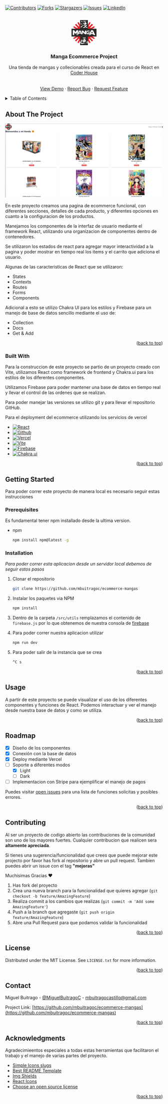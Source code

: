 <!-- Improved compatibility of back to top link: See: https://github.com/othneildrew/Best-README-Template/pull/73 -->

<a name="readme-top"></a>

<!-- PROJECT SHIELDS -->
<!--
*** I'm using markdown "reference style" links for readability.
*** Reference links are enclosed in brackets [ ] instead of parentheses ( ).
*** See the bottom of this document for the declaration of the reference variables
*** for contributors-url, forks-url, etc. This is an optional, concise syntax you may use.
*** https://www.markdownguide.org/basic-syntax/#reference-style-links
-->

[![Contributors][contributors-shield]][contributors-url]
[![Forks][forks-shield]][forks-url]
[![Stargazers][stars-shield]][stars-url]
[![Issues][issues-shield]][issues-url]
[![LinkedIn][linkedin-shield]][linkedin-url]

<!-- PROJECT LOGO -->
<br />
<div align="center">
  <a href="https://github.com/mbuitragoc/ecommerce-mangas">
    <img src="src/assets/logo.png" alt="Logo" width="80" height="80">
  </a>

  <h3 align="center">Manga Ecommerce Project</h3>

  <p align="center">
    Una tienda de mangas y collecionables creada para el curso de React en <a href="https://www.coderhouse.com.co">Coder House</a>
    <br />
    <br />
    <br />
    <a href="https://ecommerce-mangas.vercel.app">View Demo</a>
    ·
    <a href="https://github.com/mbuitragoc/ecommerce-mangas/issues">Report Bug</a>
    ·
    <a href="https://github.com/mbuitragoc/ecommerce-mangas/issues">Request Feature</a>
  </p>
</div>

<!-- TABLE OF CONTENTS -->
<details>
  <summary>Table of Contents</summary>
  <ol>
    <li>
      <a href="#about-the-project">About The Project</a>
      <ul>
        <li><a href="#built-with">Built With</a></li>
      </ul>
    </li>
    <li>
      <a href="#getting-started">Getting Started</a>
      <ul>
        <li><a href="#prerequisites">Prerequisites</a></li>
        <li><a href="#installation">Installation</a></li>
      </ul>
    </li>
    <li><a href="#usage">Usage</a></li>
    <li><a href="#roadmap">Roadmap</a></li>
    <li><a href="#contributing">Contributing</a></li>
    <li><a href="#license">License</a></li>
    <li><a href="#contact">Contact</a></li>
    <li><a href="#acknowledgments">Acknowledgments</a></li>
  </ol>
</details>

<!-- ABOUT THE PROJECT -->

## About The Project

[![Ecommerce Mangas Screen Shot][ecommerce-screenshot]](https://ecommerce-mangas.vercel.app)

En este proyecto creamos una pagina de ecommerce funcional, con diferentes secciones, detalles de cada producto, y diferentes opciones en cuanto a la configuracion de los productos.

Manejamos los componentes de la interfaz de usuario mediante el framework React, utilizando una organizacion de componentes dentro de contenedores.

Se utilizaron los estados de react para agregar mayor interactividad a la pagina y poder mostrar en tiempo real los items y el carrito que adiciona el usuario.

Algunas de las caracteristicas de React que se utilizaron:

- States
- Contexts
- Routes
- Forms 
- Components

Adicional a esto se utilizo Chakra UI para los estilos y Firebase para un manejo de base de datos sencillo mediante el uso de:

- Collection
- Docs
- Get & Add

<p align="right">(<a href="#readme-top">back to top</a>)</p>

### Built With

Para la construccion de este proyecto se partio de un proyecto creado con Vite, utilizamos React como framework de frontend y Chakra.ui para los estilos de los diferentes componentes.

Utilizamos Firebase para poder mantener una base de datos en tiempo real y llevar el control de las ordenes que se realizan.

Para poder manejar las versiones se utilizo git y para llevar el repositorio GitHub.

Para el deployment del ecommerce utilizando los servicios de vercel

- [![React][react.js]][react-url]
- [![Github][github]][github-url]
- [![Vercel][vercel]][vercel-url]
- [![Vite][vite]][vite-url]
- [![Firebase][firebase]][firebase-url]
- [![Chakra.ui][chakra.ui]][chakra.ui-url]

<p align="right">(<a href="#readme-top">back to top</a>)</p>

<!-- GETTING STARTED -->

## Getting Started

Para poder correr este proyecto de manera local es necesario seguir estas instrucciones

### Prerequisites

Es fundamental tener npm installado desde la ultima version.

- npm
  ```sh
  npm install npm@latest -g
  ```

### Installation

_Para poder correr esta aplicacion desde un servidor local debemos de seguir estos pasos_

1. Clonar el repositorio
   ```sh
   git clone https://github.com/mbuitragoc/ecommerce-mangas
   ```
2. Instalar los paquetes via NPM
   ```sh
   npm install
   ```
3. Dentro de la carpeta `/src/utils` remplazamos el contenido de `firebase.js` por lo que obtenemos de nuestra consola de [firebase](https://firebase.google.com/?hl=es)
   
4. Para poder correr nuestra aplicacion utilizar
   ```sh
   npm run dev
   ```
5. Para poder salir de la instancia que se crea
   ```sh
   ^C s
   ```

<p align="right">(<a href="#readme-top">back to top</a>)</p>

<!-- USAGE EXAMPLES -->

## Usage

A partir de este proyecto se puede visualizar el uso de los diferentes componentes y funciones de React. Podemos interactuar y ver el manejo desde nuestra base de datos y como se utiliza.

<p align="right">(<a href="#readme-top">back to top</a>)</p>

<!-- ROADMAP -->

## Roadmap

- [x] Diseño de los componentes
- [x] Conexión con la base de datos
- [x] Deploy mediante Vercel
- [ ] Soporte a diferentes modos
  - [x] Light
  - [ ] Dark
- [ ] Implementacion con Stripe para ejemplificar el manejo de pagos

Puedes visitar [open issues](https://github.com/othneildrew/Best-README-Template/issues) para una lista de funciones solicitas y posibles errores.

<p align="right">(<a href="#readme-top">back to top</a>)</p>

<!-- CONTRIBUTING -->

## Contributing

Al ser un proyecto de codigo abierto las contribuciones de la comunidad son uno de los mayores fuertes. Cualquier contribucion que realicen sera **altamente apreciada**.

Si tienes una sugerencia/funcionalidad que crees que puede mejorar este projecto por favor has fork al repositorio y abre un pull request. Tambien puedes abrir un issue con el tag **"mejoras"**

Muchisimas Gracias ❤️

1. Has fork del proyecto
2. Crea una nueva branch para la funcionalidad que quieres agregar (`git checkout -b feature/AmazingFeature`)
3. Realiza commit a los cambios que realizas (`git commit -m 'Add some AmazingFeature'`)
4. Push a la branch que agregaste (`git push origin feature/AmazingFeature`)
5. Abre una Pull Request para que podamos validar la funcionalidad

<p align="right">(<a href="#readme-top">back to top</a>)</p>

<!-- LICENSE -->

## License

Distributed under the MIT License. See `LICENSE.txt` for more information.

<p align="right">(<a href="#readme-top">back to top</a>)</p>

<!-- CONTACT -->

## Contact

Miguel Buitrago - [@MiguelBuitragoC](https://twitter.com/MiguelBuitragoC) - mbuitragocastillo@gmail.com

Project Link: [https://github.com/mbuitragoc/ecommerce-mangas](https://github.com/mbuitragoc/ecommerce-mangas)

<p align="right">(<a href="#readme-top">back to top</a>)</p>

<!-- ACKNOWLEDGMENTS -->

## Acknowledgments

Agradecimieentos especiales a todas estas herramientas que facilitaron el trabajo y el manejo de varias partes del proyecto.

- [Simple Icons slugs](https://github.com/simple-icons/simple-icons/blob/develop/slugs.md)
- [Best README Template](https://github.com/othneildrew/Best-README-Template)
- [Img Shields](https://shields.io)
- [React Icons](https://react-icons.github.io/react-icons/search)
- [Choose an open source license](https://choosealicense.com)

<p align="right">(<a href="#readme-top">back to top</a>)</p>

<!-- MARKDOWN LINKS & IMAGES -->
[contributors-shield]: https://img.shields.io/github/contributors/mbuitragoc/ecommerce-mangas?style=for-the-badge
[contributors-url]: https://github.com/mbuitragoc/ecommerce-mangas/graphs/contributors
[forks-shield]: https://img.shields.io/github/forks/mbuitragoc/ecommerce-mangas?style=for-the-badge
[forks-url]: https://github.com/mbuitragoc/ecommerce-mangas/network/members
[stars-shield]: https://img.shields.io/github/stars/mbuitragoc/ecommerce-mangas?style=for-the-badge
[stars-url]: https://github.com/mbuitragoc/ecommerce-mangas/stargazers
[issues-shield]: https://img.shields.io/github/issues/mbuitragoc/ecommerce-mangas?style=for-the-badge
[issues-url]: https://github.com/mbuitragoc/ecommerce-mangas/issues
[linkedin-shield]: https://img.shields.io/badge/-LinkedIn-black.svg?style=for-the-badge&logo=linkedin&colorB=555
[linkedin-url]: https://www.linkedin.com/in/mbuitragoc/

[ecommerce-screenshot]: public/Tienda.png
[react.js]: https://img.shields.io/badge/React-20232A?style=for-the-badge&logo=react&logoColor=61DAFB
[react-url]: https://reactjs.org/
[github]: https://img.shields.io/badge/GitHub-100000?style=for-the-badge&logo=github&logoColor=white
[github-url]: https://github.com
[vercel]: https://img.shields.io/badge/Vercel-000000?style=for-the-badge&logo=vercel&logoColor=white
[vercel-url]: https://vercel.com/
[chakra.ui]: https://img.shields.io/badge/Chakra.ui-319795?style=for-the-badge&logo=chakraui&logoColor=white
[chakra.ui-url]: https://chakra-ui.com
[vite]: https://img.shields.io/badge/Vitejs-242424?style=for-the-badge&logo=vite
[vite-url]: https://vitejs.dev
[firebase]: https://img.shields.io/badge/Firebase-2C384A?style=for-the-badge&logo=firebase
[firebase-url]: https://firebase.google.com
